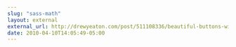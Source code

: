 ```yaml
---
slug: "sass-math"
layout: external
external_url: http://drewyeaton.com/post/511108336/beautiful-buttons-with-sass-math
date: 2010-04-10T14:05:49-05:00
---
```

